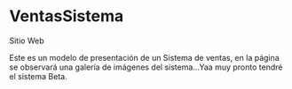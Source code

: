 # VentasSistema
Sitio Web

Este es un modelo de presentación de un Sistema de ventas, en la página se observará una galería de imágenes del sistema...Yaa muy pronto tendré el sistema Beta.
